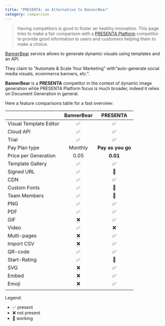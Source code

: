 ```yaml
---
title: "PRESENTA: an Alternative to BannerBear"
category: comparison
---
```


> Having competitors is good to foster an healthy innovation. This page tries to make a fair comparison with a [PRESENTA Platform](/) competitor to provide good information to users and customers helping them to make a choice.

[BannerBear](https://www.bannerbear.com/) service allows to generate dynamic visuals using templates and an API.

They claim to  "Automate & Scale Your Marketing" with"auto-generate social media visuals, ecommerce banners, etc.".

**BannerBear** is a **PRESENTA** competitor in the context of dynamic image generation while PRESENTA Platform focus is much broader, indeed it relies on Document Generation in general.

Here a feature comparisons table for a fast overview:

|                        | BannerBear |     PRESENTA      |
| :--------------------- | :--------: | :---------------: |
| Visual Template Editor |     ✅      |         ✅         |
| Cloud API              |     ✅      |         ✅         |
| Trial                  |     ✅      |         ✅         |
| Pay Plan type          |  Monthly   | **Pay as you go** |
| Price per Generation   |    0.05    |     **0.01**      |
| Template Gallery       |     ✅      |         ✅         |
| Signed URL             |     ✅      |         🔧         |
| CDN                    |     ✅      |         ✅         |
| Custom Fonts           |     ✅      |         🔧         |
| Team Members           |     ✅      |         🔧         |
| PNG                    |     ✅      |         ✅         |
| PDF                    |     ✅      |         ✅         |
| GIF                    |     ❌      |         ✅         |
| Video                  |     ✅      |         ❌         |
| Multi-pages            |     ❌      |         ✅         |
| Import CSV             |     ❌      |         ✅         |
| QR-code                |     ✅      |         ✅         |
| Start-Rating           |     ✅      |         🔧         |
| SVG                    |     ❌      |         ✅         |
| Embed                  |     ❌      |         ✅         |
| Emoji                  |     ❌      |         ✅         |
|                        |            |                   |


Legend: 

- ✅ present
- ❌ not present
- 🔧 working